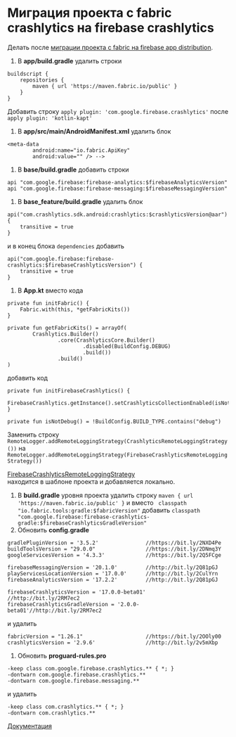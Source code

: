 # Миграция проекта с fabric crashlytics на firebase crashlytics

Делать после [миграции проекта с fabric на firebase app distribution](app_distribution_migration.md).

1. В **app/build.gradle** удалить строки
```
buildscript {
    repositories {
        maven { url 'https://maven.fabric.io/public' }
    }
}
```
Добавить строку `apply plugin: 'com.google.firebase.crashlytics'` после
`apply plugin: 'kotlin-kapt'`
1. В **app/src/main/AndroidManifest.xml** удалить блок
```
<meta-data
        android:name="io.fabric.ApiKey"
        android:value="" /> -->
```
1. В **base/build.gradle** добавить строки
```
api "com.google.firebase:firebase-analytics:$firebaseAnalyticsVersion"
api "com.google.firebase:firebase-messaging:$firebaseMessagingVersion"
```
1. В **base_feature/build.gradle** удалить блок
```
api("com.crashlytics.sdk.android:crashlytics:$crashlyticsVersion@aar") {
    transitive = true
}
```
и в конец блока `dependencies` добавить
```
api("com.google.firebase:firebase-crashlytics:$firebaseCrashlyticsVersion") {
    transitive = true
}
```
1. В **App.kt** вместо кода
```
private fun initFabric() {
    Fabric.with(this, *getFabricKits())
}

private fun getFabricKits() = arrayOf(
        Crashlytics.Builder()
                .core(CrashlyticsCore.Builder()
                        .disabled(BuildConfig.DEBUG)
                        .build())
                .build()
)
```
добавить код
```
private fun initFirebaseCrashlytics() {
    FirebaseCrashlytics.getInstance().setCrashlyticsCollectionEnabled(isNotDebug())
}

private fun isNotDebug() = !BuildConfig.BUILD_TYPE.contains("debug")
```
Заменить строку `RemoteLogger.addRemoteLoggingStrategy(CrashlyticsRemoteLoggingStrategy())`
на `RemoteLogger.addRemoteLoggingStrategy(FirebaseCrashlyticsRemoteLoggingStrategy())`

[FirebaseCrashlyticsRemoteLoggingStrategy](../../../template/base_feature/src/main/java/ru/surfstudio/standard/application/logger/FirebaseCrashlyticsRemoteLoggingStrategy.kt)  
находится в шаблоне проекта и добавляется локально.
1. В **build.gradle** уровня проекта удалить строку `maven { url 'https://maven.fabric.io/public' }`
и вместо ` classpath "io.fabric.tools:gradle:$fabricVersion"` добавить
`classpath "com.google.firebase:firebase-crashlytics-gradle:$firebaseCrashlyticsGradleVersion"`
1. Обновить **config.gradle**
```
gradlePluginVersion = '3.5.2'               //https://bit.ly/2NXD4Pe
buildToolsVersion = "29.0.0"                //https://bit.ly/2DNmq3Y
googleServicesVersion = '4.3.3'             //https://bit.ly/2Q5FCge

firebaseMessagingVersion = '20.1.0'         //http://bit.ly/2Q81pGJ
playServicesLocationVersion = '17.0.0'      //http://bit.ly/2CulYrn
firebaseAnalyticsVersion = '17.2.2'         //http://bit.ly/2Q81pGJ
 
firebaseCrashlyticsVersion = '17.0.0-beta01'     //http://bit.ly/2RM7ec2
firebaseCrashlyticsGradleVersion = '2.0.0-beta01'//http://bit.ly/2RM7ec2
```
и удалить
```
fabricVersion = "1.26.1"                    //https://bit.ly/2OOly00
crashlyticsVersion = '2.9.6'                //http://bit.ly/2v5mXbp
```
1. Обновить **proguard-rules.pro**
```
-keep class com.google.firebase.crashlytics.** { *; }
-dontwarn com.google.firebase.crashlytics.**
-dontwarn com.google.firebase.messaging.**
```
и удалить
```
-keep class com.crashlytics.** { *; }
-dontwarn com.crashlytics.**
```

[Документация](https://firebase.google.com/docs/crashlytics/upgrade-sdk?authuser=0&platform=android)